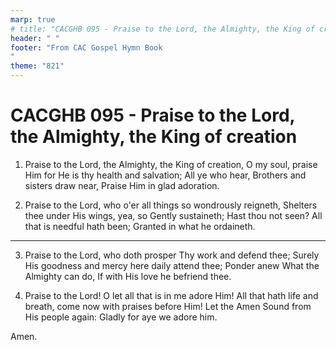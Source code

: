 ```yaml
---
marp: true
# title: "CACGHB 095 - Praise to the Lord, the Almighty, the King of creation"
header: " "
footer: "From CAC Gospel Hymn Book 
"
theme: "821"
---
```


<style>
    :root {
        font-size: 2.1em;
    }

    section {
        display: flex;
        flex-direction: column;
        justify-content: space-evenly;
    }

	section ol {
		display: grid;
		grid-template-columns: 1fr 1fr;
		gap: 1.6em;
	}
</style>

# CACGHB 095 - Praise to the Lord, the Almighty, the King of creation

1. Praise to the Lord, the Almighty, the King of creation,
   O my soul, praise Him for He is thy health and salvation;
   All ye who hear,
   Brothers and sisters draw near,
   Praise Him in glad adoration.

2. Praise to the Lord, who o'er all things so wondrously reigneth,
   Shelters thee under His wings, yea, so
   Gently sustaineth;
   Hast thou not seen?
   All that is needful hath been;
   Granted in what he ordaineth.

---

3. Praise to the Lord, who doth prosper
   Thy work and defend thee;
   Surely His goodness and mercy here daily attend thee;
   Ponder anew
   What the Almighty can do,
   If with His love he befriend thee.

4. Praise to the Lord! O let all that is in me adore Him!
   All that hath life and breath, come
   now with praises before Him!
   Let the Amen
   Sound from His people again:
   Gladly for aye we adore him.

Amen.
